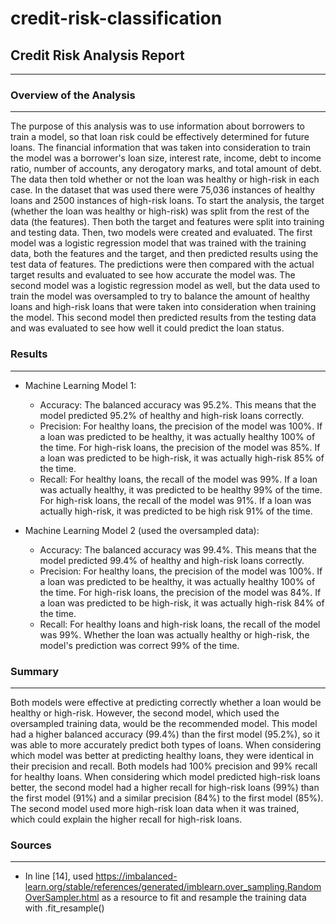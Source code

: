 # credit-risk-classification


## Credit Risk Analysis Report
-------------------------------
### Overview of the Analysis
-------------------------------
The purpose of this analysis was to use information about borrowers to train a model, so that loan risk could be effectively determined for future loans. The financial information that was taken into consideration to train the model was a borrower's loan size, interest rate, income, debt to income ratio, number of accounts, any derogatory marks, and total amount of debt. The data then told whether or not the loan was healthy or high-risk in each case. In the dataset that was used there were 75,036 instances of healthy loans and 2500 instances of high-risk loans. To start the analysis, the target (whether the loan was healthy or high-risk) was split from the rest of the data (the features). Then both the target and features were split into training and testing data. Then, two models were created and evaluated. The first model was a logistic regression model that was trained with the training data, both the features and the target, and then predicted results using the test data of features. The predictions were then compared with the actual target results and evaluated to see how accurate the model was. The second model was a logistic regression model as well, but the data used to train the model was oversampled to try to balance the amount of healthy loans and high-risk loans that were taken into consideration when training the model. This second model then predicted results from the testing data and was evaluated to see how well it could predict the loan status.

### Results
-------------------------------
* Machine Learning Model 1:
    * Accuracy: The balanced accuracy was 95.2%. This means that the model predicted 95.2% of healthy and high-risk loans correctly.
    * Precision: For healthy loans, the precision of the model was 100%. If a loan was predicted to be healthy, it was actually healthy 100% of the time. For high-risk loans, the precision of the model was 85%. If a loan was predicted to be high-risk, it was actually high-risk 85% of the time.
    * Recall: For healthy loans, the recall of the model was 99%. If a loan was actually healthy, it was predicted to be healthy 99% of the time. For high-risk loans, the recall of the model was 91%. If a loan was actually high-risk, it was predicted to be high risk 91% of the time.

* Machine Learning Model 2 (used the oversampled data):
    * Accuracy: The balanced accuracy was 99.4%. This means that the model predicted 99.4% of healthy and high-risk loans correctly.
    * Precision: For healthy loans, the precision of the model was 100%. If a loan was predicted to be healthy, it was actually healthy 100% of the time. For high-risk loans, the precision of the model was 84%. If a loan was predicted to be high-risk, it was actually high-risk 84% of the time.
    * Recall: For healthy loans and high-risk loans, the recall of the model was 99%. Whether the loan was actually healthy or high-risk, the model's prediction was correct 99% of the time.

### Summary
-------------------------------
Both models were effective at predicting correctly whether a loan would be healthy or high-risk. However, the second model, which used the oversampled training data, would be the recommended model. This model had a higher balanced accuracy (99.4%) than the first model (95.2%), so it was able to more accurately predict both types of loans. When considering which model was better at predicting healthy loans, they were identical in their precision and recall. Both models had 100% precision and 99% recall for healthy loans. When considering which model predicted high-risk loans better, the second model had a higher recall for high-risk loans (99%) than the first model (91%) and a similar precision (84%) to the first model (85%). The second model used more high-risk loan data when it was trained, which could explain the higher recall for high-risk loans.


### Sources
-------------------------------
* In line [14], used https://imbalanced-learn.org/stable/references/generated/imblearn.over_sampling.RandomOverSampler.html as a resource to fit and resample the training data with .fit_resample()
